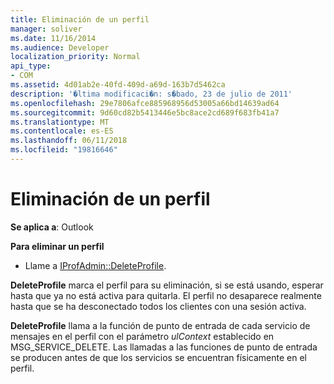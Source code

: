 ```yaml
---
title: Eliminación de un perfil
manager: soliver
ms.date: 11/16/2014
ms.audience: Developer
localization_priority: Normal
api_type:
- COM
ms.assetid: 4d01ab2e-40fd-409d-a69d-163b7d5462ca
description: '�ltima modificaci�n: s�bado, 23 de julio de 2011'
ms.openlocfilehash: 29e7806afce885968956d53005a66bd14639ad64
ms.sourcegitcommit: 9d60cd82b5413446e5bc8ace2cd689f683fb41a7
ms.translationtype: MT
ms.contentlocale: es-ES
ms.lasthandoff: 06/11/2018
ms.locfileid: "19816646"
---
```

# <a name="deleting-a-profile"></a>Eliminación de un perfil

  
  
**Se aplica a**: Outlook 
  
 **Para eliminar un perfil**
  
- Llame a [IProfAdmin::DeleteProfile](iprofadmin-deleteprofile.md).
    
 **DeleteProfile** marca el perfil para su eliminación, si se está usando, esperar hasta que ya no está activa para quitarla. El perfil no desaparece realmente hasta que se ha desconectado todos los clientes con una sesión activa. 
  
 **DeleteProfile** llama a la función de punto de entrada de cada servicio de mensajes en el perfil con el parámetro _ulContext_ establecido en MSG_SERVICE_DELETE. Las llamadas a las funciones de punto de entrada se producen antes de que los servicios se encuentran físicamente en el perfil. 
  

